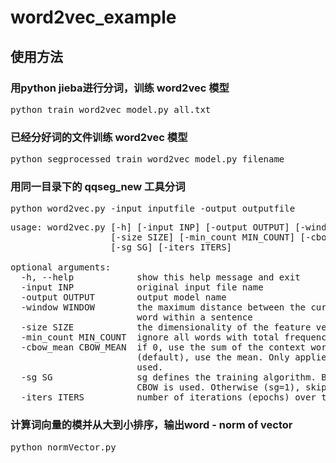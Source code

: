 # word2vec_example

## 使用方法
### 用python jieba进行分词，训练 word2vec 模型
<pre>python train_word2vec_model.py all.txt</pre>

### 已经分好词的文件训练 word2vec 模型
<pre>python segprocessed_train_word2vec_model.py filename</pre>

### 用同一目录下的 qqseg_new 工具分词
<pre>python word2vec.py -input inputfile -output outputfile</pre>
<pre>
usage: word2vec.py [-h] [-input INP] [-output OUTPUT] [-window WINDOW]
                   [-size SIZE] [-min_count MIN_COUNT] [-cbow_mean CBOW_MEAN]
                   [-sg SG] [-iters ITERS]

optional arguments:
  -h, --help            show this help message and exit
  -input INP            original input file name
  -output OUTPUT        output model name
  -window WINDOW        the maximum distance between the current and predicted
                        word within a sentence
  -size SIZE            the dimensionality of the feature vectors
  -min_count MIN_COUNT  ignore all words with total frequency lower than this
  -cbow_mean CBOW_MEAN  if 0, use the sum of the context word vectors. If 1
                        (default), use the mean. Only applies when cbow is
                        used.
  -sg SG                sg defines the training algorithm. By default (sg=0),
                        CBOW is used. Otherwise (sg=1), skip-gram is employed.
  -iters ITERS          number of iterations (epochs) over the corpus.
</pre>

### 计算词向量的模并从大到小排序，输出word - norm of vector
<pre>python normVector.py
</pre>
